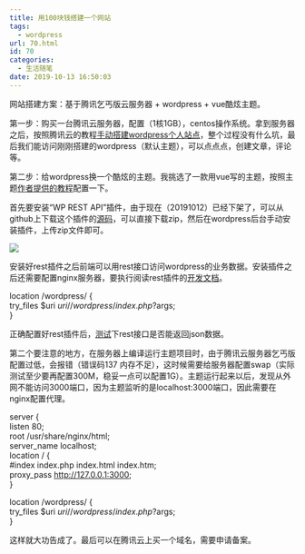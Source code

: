 ```yaml
---
title: 用100块钱搭建一个网站
tags:
  - wordpress
url: 70.html
id: 70
categories:
  - 生活随笔
date: 2019-10-13 16:50:03
---
```


网站搭建方案：基于腾讯乞丐版云服务器 \+ wordpress + vue酷炫主题。





第一步：购买一台腾讯云服务器，配置（1核1GB），centos操作系统。拿到服务器之后，按照腾讯云的教程[手动搭建wordpress个人站点](https://cloud.tencent.com/document/product/213/8044)，整个过程没有什么坑，最后我们能访问刚刚搭建的wordpress（默认主题），可以点点点，创建文章，评论等。

第二步：给wordpress换一个酷炫的主题。我挑选了一款用vue写的主题，按照主题[作者提供的教程](https://www.xuanmo.xin/details/2987)配置一下。

首先要安装“WP REST API”插件，由于现在（20191012）已经下架了，可以从github上下载这个插件的[源码](https://github.com/WP-API/WP-API)，可以直接下载zip，然后在wordpress后台手动安装插件，上传zip文件即可。

![](http://106.54.113.128/wordpress/wp-content/uploads/2019/10/image.png)

安装好rest插件之后前端可以用rest接口访问wordpress的业务数据。安装插件之后还需要配置nginx服务器，要执行阅读rest插件的[开发文档](https://developer.wordpress.org/rest-api/)。

location /wordpress/ {  
try_files $uri $uri/ /wordpress/index.php?$args;  
}

正确配置好rest插件后，[测试](http://domain/wp-json)下rest接口是否能返回json数据。

第二个要注意的地方，在服务器上编译运行主题项目时，由于腾讯云服务器乞丐版配置过低，会报错（错误码137 内存不足），这时候需要给服务器配置swap（实际测试至少要再配置300M，稳妥一点可以配置1G）。主题运行起来以后，发现从外网不能访问3000端口，因为主题监听的是localhost:3000端口，因此需要在nginx配置代理。

server {  
listen 80;  
root /usr/share/nginx/html;  
server_name localhost;  
location / {  
#index index.php index.html index.htm;  
proxy_pass http://127.0.0.1:3000;  
}

location /wordpress/ {  
try_files $uri $uri/ /wordpress/index.php?$args;  
}

这样就大功告成了。最后可以在腾讯云上买一个域名，需要申请备案。